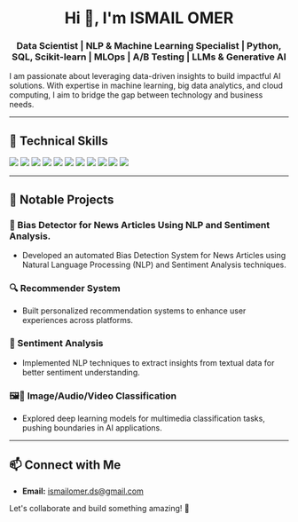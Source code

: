 <h1 align="center">Hi 👋, I'm ISMAIL OMER</h1>
<h3 align="center">Data Scientist | NLP & Machine Learning Specialist | Python, SQL, Scikit-learn | MLOps | A/B Testing | LLMs & Generative AI
</h3>





I am passionate about leveraging data-driven insights to build impactful AI solutions. With expertise in machine learning, big data analytics, and cloud computing, I aim to bridge the gap between technology and business needs.

---

## 🔧 Technical Skills

<p align="left">
  <img src="https://img.shields.io/badge/Python-3776AB?style=for-the-badge&logo=python&logoColor=white" />
  <img src="https://img.shields.io/badge/SQL-4479A1?style=for-the-badge&logo=postgresql&logoColor=white" />
  <img src="https://img.shields.io/badge/R-276DC3?style=for-the-badge&logo=r&logoColor=white" />
 

  <img src="https://img.shields.io/badge/AWS-232F3E?style=for-the-badge&logo=amazonaws&logoColor=white" />
  <img src="https://img.shields.io/badge/GCP-4285F4?style=for-the-badge&logo=googlecloud&logoColor=white" />
  <img src="https://img.shields.io/badge/Spark-E25A1C?style=for-the-badge&logo=apachespark&logoColor=white" />
  <img src="https://img.shields.io/badge/Hadoop-66CCFF?style=for-the-badge&logo=apachehadoop&logoColor=white" />
  <img src="https://img.shields.io/badge/MySQL-4479A1?style=for-the-badge&logo=mysql&logoColor=white" />
  <img src="https://img.shields.io/badge/PostgreSQL-4169E1?style=for-the-badge&logo=postgresql&logoColor=white" />
  
  <img src="https://img.shields.io/badge/Power%20BI-F2C811?style=for-the-badge&logo=powerbi&logoColor=black" />
  <img src="https://img.shields.io/badge/Tableau-E97627?style=for-the-badge&logo=tableau&logoColor=white" />


---

## 📌 Notable Projects

### 📝 Bias Detector for News Articles Using NLP and Sentiment Analysis.
- Developed an automated Bias Detection System for News Articles using Natural Language Processing (NLP) and Sentiment Analysis techniques. 

### 🔍 Recommender System
- Built personalized recommendation systems to enhance user experiences across platforms.

### 📝 Sentiment Analysis
- Implemented NLP techniques to extract insights from textual data for better sentiment understanding.

### 🖼️🎵 Image/Audio/Video Classification
- Explored deep learning models for multimedia classification tasks, pushing boundaries in AI applications.

---

## 📫 Connect with Me

- **Email:** ismailomer.ds@gmail.com  

Let's collaborate and build something amazing! 🚀
